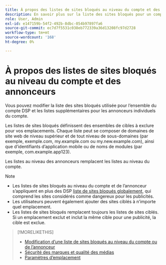 ```yaml
---
title: À propos des listes de sites bloqués au niveau du compte et des annonceurs
description: En savoir plus sur la liste des sites bloqués pour un compte ou un annonceur.
role: User, Admin
exl-id: e147159b-54f2-492b-8dbc-054b97897fa6
source-git-commit: ec7d7f5531c038eb772339a36d13208fc97d2728
workflow-type: tm+mt
source-wordcount: '168'
ht-degree: 0%

---
```


# À propos des listes de sites bloqués au niveau du compte et des annonceurs

Vous pouvez modifier la liste des sites bloqués utilisée pour l’ensemble du compte DSP et les listes supplémentaires pour les annonceurs individuels du compte.

Les listes de sites bloqués définissent des ensembles de cibles à exclure pour vos emplacements. Chaque liste peut se composer de domaines de site web de niveau supérieur et de tout niveau de sous-domaines (par exemple, exemple.com, my.example.com ou my.new.example.com), ainsi que d’identifiants d’application mobile ou de noms de modules (par exemple, com.example.app123).

Les listes au niveau des annonceurs remplacent les listes au niveau du compte.

>[!NOTE]
>
>* Les listes de sites bloqués au niveau du compte et de l’annonceur s’appliquent en plus des DSP [liste de sites bloqués globalement](/help/dsp/introduction/features/brand-safety-media-quality.md#global-blocked-sites), qui comprend les sites considérés comme dangereux pour les publicités.
>* Les utilisateurs peuvent également ajouter des sites ciblés à n’importe quel emplacement.
>* Les listes de sites bloqués remplacent toujours les listes de sites ciblés. Si un emplacement exclut et inclut la même cible pour une publicité, la cible est exclue.

>[!MORELIKETHIS]
>
>* [Modification d’une liste de sites bloqués au niveau du compte ou de l’annonceur](/help/dsp/admin/blocked-sites-list-edit.md)
>* [Sécurité des marques et qualité des médias](/help/dsp/introduction/features/brand-safety-media-quality.md)
>* [Paramètres d’emplacement](/help/dsp/campaign-management/placements/placement-settings.md)
